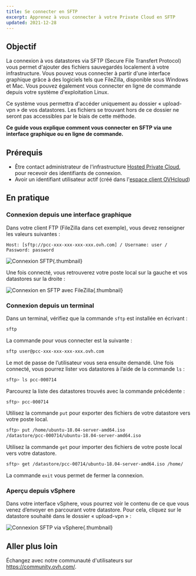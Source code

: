 ```yaml
---
title: Se connecter en SFTP
excerpt: Apprenez à vous connecter à votre Private Cloud en SFTP
updated: 2021-12-28
---
```


## Objectif

La connexion à vos datastores via SFTP (Secure File Transfert Protocol) vous permet d'ajouter des fichiers sauvegardés localement à votre infrastructure. Vous pouvez vous connecter à partir d'une interface graphique grâce à des logiciels tels que FileZilla, disponible sous Windows et Mac. Vous pouvez également vous connecter en ligne de commande depuis votre système d'exploitation Linux.

Ce système vous permettra d'accéder uniquement au dossier « upload-vpn » de vos datastores. Les fichiers se trouvant hors de ce dossier ne seront pas accessibles par le biais de cette méthode.

**Ce guide vous explique comment vous connecter en SFTP via une interface graphique ou en ligne de commande.**

## Prérequis

- Être contact administrateur de l'infrastructure [Hosted Private Cloud](https://www.ovhcloud.com/fr/enterprise/products/hosted-private-cloud/), pour recevoir des identifiants de connexion.
- Avoir un identifiant utilisateur actif (créé dans l'[espace client OVHcloud](https://www.ovh.com/auth/?action=gotomanager&from=https://www.ovh.com/fr/&ovhSubsidiary=fr))

## En pratique

### Connexion depuis une interface graphique

Dans votre client FTP (FileZilla dans cet exemple), vous devez renseigner les valeurs suivantes :

```
Host: [sftp://pcc-xxx-xxx-xxx-xxx.ovh.com] / Username: user / Password: password
```

![Connexion SFTP](images/connection_sftp_filezilla_log.png){.thumbnail}

Une fois connecté, vous retrouverez votre poste local sur la gauche et vos datastores sur la droite :

![Connexion en SFTP avec FileZilla](images/connection_sftp_filezilla.png){.thumbnail}

### Connexion depuis un terminal

Dans un terminal, vérifiez que la commande `sftp` est installée en écrivant :

```sh
sftp
```

La commande pour vous connecter est la suivante :

```sh
sftp user@pcc-xxx-xxx-xxx-xxx.ovh.com
```

Le mot de passe de l’utilisateur vous sera ensuite demandé. Une fois connecté, vous pourrez lister vos datastores à l’aide de la commande `ls` :

```sh
sftp> ls pcc-000714
```

Parcourez la liste des datastores trouvés avec la commande précédente :

```sh
sftp> pcc-000714
```

Utilisez la commande `put` pour exporter des fichiers de votre datastore vers votre poste local.

```sh
sftp> put /home/ubuntu-18.04-server-amd64.iso
/datastore/pcc-000714/ubuntu-18.04-server-amd64.iso  
```

Utilisez la commande `get` pour importer des fichiers de votre poste local vers votre datastore.

```sh
sftp> get /datastore/pcc-00714/ubuntu-18.04-server-amd64.iso /home/
```

La commande `exit` vous permet de fermer la connexion.

### Aperçu depuis vSphere

Dans votre interface vSphere, vous pourrez voir le contenu de ce que vous venez d’envoyer en parcourant votre datastore. Pour cela, cliquez sur le datastore souhaité dans le dossier « upload-vpn » :

![Connexion SFTP via vSphere](images/sftpconnection.png){.thumbnail}

## Aller plus loin

Échangez avec notre communauté d'utilisateurs sur <https://community.ovh.com/>.
